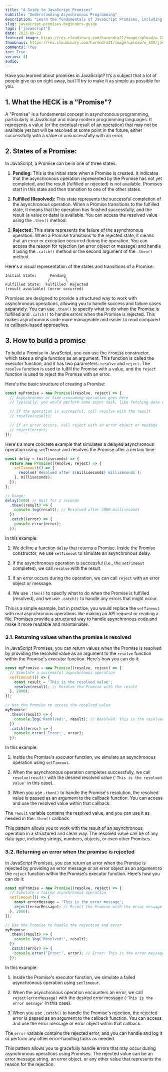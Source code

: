 ```yaml
---
title: "A Guide to JavaScript Promises"
subtitle: "Understanding Asynchronous Programming"
description: "Learn the fundamentals of JavaScript Promises, including states, creation, resolution, and rejection."
slug: javascript-promises-beginners-guide
tags: ['javascript']
date: 2023-09-23
featured_image: https://res.cloudinary.com/harendra21/image/upload/w_1200/javascriptwithexample/promis_in_javascript_ltywru.png
thumbnail: https://res.cloudinary.com/harendra21/image/upload/w_400/javascriptwithexample/promis_in_javascript_ltywru.png
comments: True
toc: True
series: []
audio: 
---
```


Have you learned about promises in JavaScript? It’s a subject that a lot of people give up on right away, but I’ll try to make it as simple as possible for you.

## 1. What the HECK is a "Promise"?

A "Promise" is a fundamental concept in asynchronous programming, particularly in JavaScript and many modern programming languages. It represents a value (or the eventual result of an operation) that may not be available yet but will be resolved at some point in the future, either successfully with a value or unsuccessfully with an error.

## 2. States of a Promise:

In JavaScript, a Promise can be in one of three states:

1. **Pending:** This is the initial state when a Promise is created. It indicates that the asynchronous operation represented by the Promise has not yet completed, and the result (fulfilled or rejected) is not available. Promises start in this state and then transition to one of the other states.

2. **Fulfilled (Resolved):** This state represents the successful completion of the asynchronous operation. When a Promise transitions to the fulfilled state, it means that the operation has finished successfully, and the result (a value or data) is available. You can access the resolved value using the `.then()` method.

3. **Rejected:** This state represents the failure of the asynchronous operation. When a Promise transitions to the rejected state, it means that an error or exception occurred during the operation. You can access the reason for rejection (an error object or message) and handle it using the `.catch()` method or the second argument of the `.then()` method.

Here's a visual representation of the states and transitions of a Promise:

```
Initial State:      Pending
                   /       \
Fulfilled State:  Fulfilled  Rejected
(result available) (error occurred)
```

Promises are designed to provide a structured way to work with asynchronous operations, allowing you to handle success and failure cases separately. You can use `.then()` to specify what to do when the Promise is fulfilled and `.catch()` to handle errors when the Promise is rejected. This makes asynchronous code more manageable and easier to read compared to callback-based approaches.

## 3. How to build a promise
To build a Promise in JavaScript, you can use the `Promise` constructor, which takes a single function as an argument. This function is called the executor function, and it has two parameters: `resolve` and `reject`. The `resolve` function is used to fulfill the Promise with a value, and the `reject` function is used to reject the Promise with an error.

Here's the basic structure of creating a Promise:

```javascript
const myPromise = new Promise((resolve, reject) => {
  // Asynchronous or time-consuming operation goes here
  // Typically, you would perform some async task, like fetching data or reading a file

  // If the operation is successful, call resolve with the result
  // resolve(result);

  // If an error occurs, call reject with an error object or message
  // reject(error);
});
```

Here's a more concrete example that simulates a delayed asynchronous operation using `setTimeout` and resolves the Promise after a certain time:

```javascript
const delay = (milliseconds) => {
  return new Promise((resolve, reject) => {
    setTimeout(() => {
      resolve(`Resolved after ${milliseconds} milliseconds`);
    }, milliseconds);
  });
};

// Usage:
delay(2000) // Wait for 2 seconds
  .then((result) => {
    console.log(result); // Resolved after 2000 milliseconds
  })
  .catch((error) => {
    console.error(error);
  });
```

In this example:

1. We define a function `delay` that returns a Promise. Inside the Promise constructor, we use `setTimeout` to simulate an asynchronous delay.

2. If the asynchronous operation is successful (i.e., the `setTimeout` completes), we call `resolve` with the result.

3. If an error occurs during the operation, we can call `reject` with an error object or message.

4. We use `.then()` to specify what to do when the Promise is fulfilled (resolved), and we use `.catch()` to handle any errors that might occur.

This is a simple example, but in practice, you would replace the `setTimeout` with real asynchronous operations like making an API request or reading a file. Promises provide a structured way to handle asynchronous code and make it more readable and maintainable.

### 3.1. Returning values when the promise is resolved

In JavaScript Promises, you can return values when the Promise is resolved by providing the resolved value as an argument to the `resolve` function within the Promise's executor function. Here's how you can do it:

```javascript
const myPromise = new Promise((resolve, reject) => {
  // Simulate a successful asynchronous operation
  setTimeout(() => {
    const result = 'This is the resolved value';
    resolve(result); // Resolve the Promise with the result
  }, 2000);
});

// Use the Promise to access the resolved value
myPromise
  .then((result) => {
    console.log('Resolved:', result); // Resolved: This is the resolved value
  })
  .catch((error) => {
    console.error('Error:', error);
  });
```

In this example:

1. Inside the Promise's executor function, we simulate an asynchronous operation using `setTimeout`.

2. When the asynchronous operation completes successfully, we call `resolve(result)` with the desired resolved value (`'This is the resolved value'` in this case).

3. When you use `.then()` to handle the Promise's resolution, the resolved value is passed as an argument to the callback function. You can access and use the resolved value within that callback.

The `result` variable contains the resolved value, and you can use it as needed in the `.then()` callback.

This pattern allows you to work with the result of an asynchronous operation in a structured and clean way. The resolved value can be of any data type, including strings, numbers, objects, or even other Promises.

### 3.2. Returning an error when the promise is rejected

In JavaScript Promises, you can return an error when the Promise is rejected by providing an error message or an error object as an argument to the `reject` function within the Promise's executor function. Here's how you can do it:

```javascript
const myPromise = new Promise((resolve, reject) => {
  // Simulate a failed asynchronous operation
  setTimeout(() => {
    const errorMessage = 'This is the error message';
    reject(errorMessage); // Reject the Promise with the error message
  }, 2000);
});

// Use the Promise to handle the rejection and error
myPromise
  .then((result) => {
    console.log('Resolved:', result);
  })
  .catch((error) => {
    console.error('Error:', error); // Error: This is the error message
  });
```

In this example:

1. Inside the Promise's executor function, we simulate a failed asynchronous operation using `setTimeout`.

2. When the asynchronous operation encounters an error, we call `reject(errorMessage)` with the desired error message (`'This is the error message'` in this case).

3. When you use `.catch()` to handle the Promise's rejection, the rejected error is passed as an argument to the callback function. You can access and use the error message or error object within that callback.

The `error` variable contains the rejected error, and you can handle and log it or perform any other error-handling tasks as needed.

This pattern allows you to gracefully handle errors that may occur during asynchronous operations using Promises. The rejected value can be an error message string, an error object, or any other value that represents the reason for the rejection.
